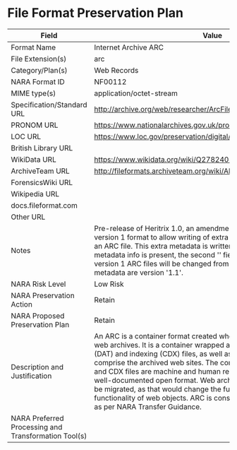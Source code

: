 # File Format Preservation Plan
  | Field | Value |
  | ----------- | ----------- |
  | Format Name | Internet Archive ARC | 
| File Extension(s) | arc | 
| Category/Plan(s) | Web Records | 
| NARA Format ID | NF00112 | 
| MIME type(s) | application/octet-stream | 
| Specification/Standard URL | <http://archive.org/web/researcher/ArcFileFormat.php> | 
| PRONOM URL | <https://www.nationalarchives.gov.uk/pronom/x-fmt/219> | 
| LOC URL | <https://www.loc.gov/preservation/digital/formats/fdd/fdd000235.shtml> | 
| British Library URL |  | 
| WikiData URL | <https://www.wikidata.org/wiki/Q27824058> | 
| ArchiveTeam URL | <http://fileformats.archiveteam.org/wiki/ARC_(Internet_Archive)> | 
| ForensicsWiki URL |  | 
| Wikipedia URL |  | 
| docs.fileformat.com |  | 
| Other URL |  | 
| Notes | Pre-release of Heritrix 1.0, an amendment was made to the ARC file version 1 format to allow writing of extra metadata into first record of an ARC file. This extra metadata is written as XML. If the extra XML metadata info is present, the second '<reserved>' field of the second line of version 1 ARC files will be changed from '0' to '1': i.e. ARCs with XML metadata are version '1.1'. | 
| NARA Risk Level | Low Risk | 
| NARA Preservation Action | Retain | 
| NARA Proposed Preservation Plan | Retain | 
| Description and Justification | An ARC is a container format created when harvesting and creating web archives. It is a container wrapped around plain text files metadata (DAT) and indexing (CDX) files, as well as the component files that comprise the archived web sites. The container wrapper and its DAT and CDX files are machine and human readable, and it is a stable and well-documented open format. Web archives in general should never be migrated, as that would change the fundamental linkages and functionality of web objects. ARC  is considered an acceptable format as per NARA Transfer Guidance. | 
| NARA Preferred Processing and Transformation Tool(s) |  | 
